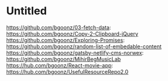 # Untitled

https://github.com/bgoonz/03-fetch-data: https://github.com/bgoonz/Copy-2-Clipboard-jQuery
https://github.com/bgoonz/Exploring-Promises: https://github.com/bgoonz/random-list-of-embedable-content
https://github.com/bgoonz/gatsby-netlify-cms-norwex: https://github.com/bgoonz/MihirBegMusicLab
https://hub.com/bgoonz/React-movie-app: https://hub.com/bgoonz/UsefulResourceRepo2.0